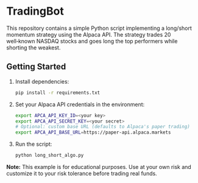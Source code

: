 # TradingBot

This repository contains a simple Python script implementing a long/short momentum strategy using the Alpaca API. The strategy trades 20 well‑known NASDAQ stocks and goes long the top performers while shorting the weakest.

## Getting Started

1. Install dependencies:
   ```bash
   pip install -r requirements.txt
   ```
2. Set your Alpaca API credentials in the environment:
   ```bash
   export APCA_API_KEY_ID=<your key>
   export APCA_API_SECRET_KEY=<your secret>
   # Optional: custom base URL (defaults to Alpaca's paper trading)
   export APCA_API_BASE_URL=https://paper-api.alpaca.markets
   ```
3. Run the script:
   ```bash
   python long_short_algo.py
   ```

**Note:** This example is for educational purposes. Use at your own risk and customize it to your risk tolerance before trading real funds.

